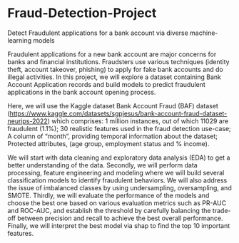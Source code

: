 # Fraud-Detection-Project
Detect Fraudulent applications for a bank account via diverse machine-learning models

Fraudulent applications for a new bank account are major concerns for banks and financial institutions. Fraudsters use various techniques (identity theft, account takeover, phishing) to apply for fake bank accounts and do illegal activities. In this project, we will explore a dataset containing Bank Account Application records and build models to predict fraudulent applications in the bank account opening process.

Here, we will use the Kaggle dataset Bank Account Fraud (BAF) dataset (https://www.kaggle.com/datasets/sgpjesus/bank-account-fraud-dataset-neurips-2022) which comprises:
1 million instances, out of which 11029 are fraudulent (1.1%);
30 realistic features used in the fraud detection use-case; 
A column of “month”, providing temporal information about the dataset;
Protected attributes, (age group, employment status and % income).

We will start with data cleaning and exploratory data analysis (EDA) to get a better understanding of the data. Secondly, we will perform data processing, feature engineering and modeling where we will build several classification models to identify fraudulent behaviors. We will also address the issue of imbalanced classes by using undersampling, oversampling, and SMOTE. Thirdly, we will evaluate the performance of the models and choose the best one based on various evaluation metrics such as PR-AUC and ROC-AUC, and establish the threshold by carefully balancing the trade-off between precision and recall to achieve the best overall performance. Finally, we will interpret the best model via shap to find the top 10 important features.
